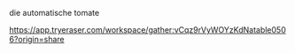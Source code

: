 die automatische tomate
https://app.tryeraser.com/workspace/gather:vCqz9rVyWOYzKdNatable0506?origin=share
